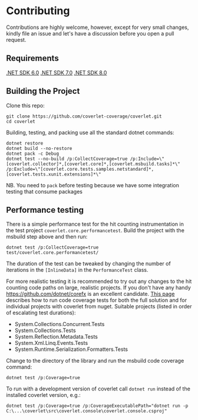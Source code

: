 # Contributing

Contributions are highly welcome, however, except for very small changes, kindly file an issue and let's have a discussion before you open a pull request.

## Requirements

[.NET SDK 6.0](https://dotnet.microsoft.com/en-us/download/dotnet/6.0)
[.NET SDK 7.0](https://dotnet.microsoft.com/en-us/download/dotnet/7.0)
[.NET SDK 8.0](https://dotnet.microsoft.com/en-us/download/dotnet/8.0)

## Building the Project

Clone this repo:

    git clone https://github.com/coverlet-coverage/coverlet.git
    cd coverlet

Building, testing, and packing use all the standard dotnet commands:

    dotnet restore
    dotnet build --no-restore
    dotnet pack -c Debug
    dotnet test --no-build /p:CollectCoverage=true /p:Include=\"[coverlet.collector]*,[coverlet.core]*,[coverlet.msbuild.tasks]*\" /p:Exclude=\"[coverlet.core.tests.samples.netstandard]*,[coverlet.tests.xunit.extensions]*\"

NB. You need to `pack` before testing because we have some integration testing that consume packages

## Performance testing

There is a simple performance test for the hit counting instrumentation in the test project `coverlet.core.performancetest`.  Build the project with the msbuild step above and then run:

    dotnet test /p:CollectCoverage=true test/coverlet.core.performancetest/

The duration of the test can be tweaked by changing the number of iterations in the `[InlineData]` in the `PerformanceTest` class.

For more realistic testing it is recommended to try out any changes to the hit counting code paths on large, realistic projects.  If you don't have any handy https://github.com/dotnet/corefx is an excellent candidate.  [This page](https://github.com/dotnet/corefx/blob/master/Documentation/building/code-coverage.md) describes how to run code coverage tests for both the full solution and for individual projects with coverlet from nuget. Suitable projects (listed in order of escalating test durations):

* System.Collections.Concurrent.Tests
* System.Collections.Tests
* System.Reflection.Metadata.Tests
* System.Xml.Linq.Events.Tests
* System.Runtime.Serialization.Formatters.Tests

Change to the directory of the library and run the msbuild code coverage command:

    dotnet test /p:Coverage=true

To run with a development version of coverlet call `dotnet run` instead of the installed coverlet version, e.g.:

    dotnet test /p:Coverage=true /p:CoverageExecutablePath="dotnet run -p C:\...\coverlet\src\coverlet.console\coverlet.console.csproj"
